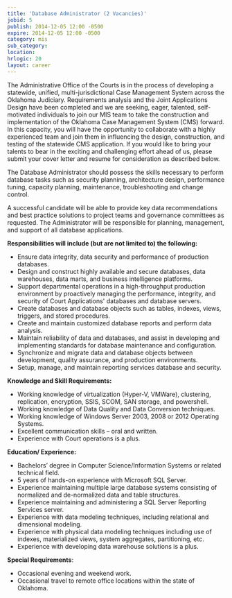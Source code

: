 ```yaml
---
title: 'Database Administrator (2 Vacancies)'
jobid: 5
publish: 2014-12-05 12:00 -0500
expire: 2014-12-05 12:00 -0500
category: mis
sub_category: 
location: 
hrlogic: 20
layout: career
---
```

<p>The Administrative Office of the Courts is in the process of developing a statewide, unified, multi-jurisdictional Case Management System across the Oklahoma Judiciary.  Requirements analysis and the Joint Applications Design have been completed and we are seeking, eager, talented, self-motivated individuals to join our MIS team to take the construction and implementation of the Oklahoma Case Management System (CMS) forward.  In this capacity, you will have the opportunity to collaborate with a highly experienced team and join them in influencing the design, construction, and testing of the statewide CMS application.  If you would like to bring your talents to bear in the exciting and challenging effort ahead of us, please submit your cover letter and resume for consideration as described below.</p><p>The Database Administrator should possess the skills necessary to perform database tasks such as security planning, architecture design, performance tuning, capacity planning, maintenance, troubleshooting and change control.</p><p>A successful candidate will be able to provide key data recommendations and best practice solutions to project teams and governance committees as requested. The Administrator will be responsible for planning, management, and support of all database applications.</p><p><strong>Responsibilities will include (but are not limited to) the following:</strong></p><ul><li>Ensure data integrity, data security and performance of production databases.</li><li>Design and construct highly available and secure databases, data warehouses, data marts, and business intelligence platforms.</li><li>Support departmental operations in a high-throughput production environment by proactively managing the performance, integrity, and security of Court Applications' databases and database servers. </li><li>Create databases and database objects such as tables, indexes, views, triggers, and stored procedures.</li><li>Create and maintain customized database reports and perform data analysis.</li><li>Maintain reliability of data and databases, and assist in developing and implementing standards for database maintenance and configuration.</li><li>Synchronize and migrate data and database objects between development, quality assurance, and production environments. </li><li>Setup, manage, and maintain reporting services database and security.</li></ul><p><strong>Knowledge and Skill Requirements:</strong></p><ul><li>Working knowledge of virtualization (Hyper-V, VMWare), clustering, replication, encryption, SSIS, SCOM, SAN storage, and powershell.</li><li>Working knowledge of Data Quality and Data Conversion techniques.</li><li>Working knowledge of Windows Server 2003, 2008 or 2012 Operating Systems.</li><li>Excellent communication skills – oral and written.</li><li>Experience with Court operations is a plus.</li></ul><p><strong>Education/ Experience:</strong></p><ul><li>Bachelors’ degree in Computer Science/Information Systems or related technical field.</li><li>5 years of hands-on experience with Microsoft SQL Server.</li><li>Experience maintaining multiple large database systems consisting of normalized and de-normalized data and table structures.</li><li>Experience maintaining and administering a SQL Server Reporting Services server.</li><li>Experience with data modeling techniques, including relational and dimensional modeling.</li><li>Experience with physical data modeling techniques including use of indexes, materialized views, system aggregates, partitioning, etc.</li><li>Experience with developing data warehouse solutions is a plus.</li></ul><p><strong>Special Requirements</strong>:</p><ul><li>Occasional evening and weekend work.</li><li>Occasional travel to remote office locations within the state of Oklahoma.</li></ul>